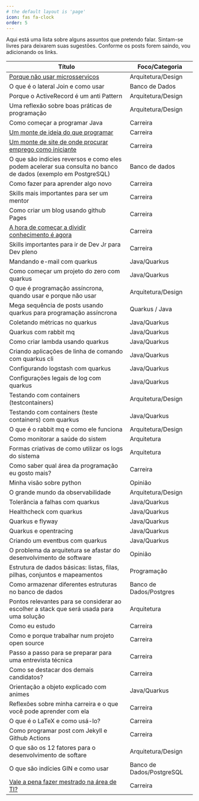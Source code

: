 ```yaml
---
# the default layout is 'page'
icon: fas fa-clock
order: 5
---
```


Aqui está uma lista sobre alguns assuntos que pretendo falar. Sintam-se livres para deixarem suas sugestões. Conforme os posts forem saindo, vou adicionando os links.

|Título | Foco/Categoria |
|---|---|
|[Porque não usar microsservicos](/posts/porque-nao-usar-microsservicos/) | Arquitetura/Design | 
|O que é o lateral Join e como usar | Banco de Dados|
|Porque o ActiveRecord é um anti Pattern | Arquitetura/Design|
|Uma reflexão sobre boas práticas de programação | Arquitetura/Design|
|Como começar a programar Java | Carreira |
| [Um monte de ideia do que programar](/posts/ideias-para-programar/) | Carreira |
| [Um monte de site de onde procurar emprego como iniciante](/posts/sites-empregos/) | Carreira |
| O que são indícies reversos e como eles podem acelerar sua consulta no banco de dados (exemplo em PostgreSQL)| Banco de dados
|Como fazer para aprender algo novo | Carreira |
|Skills mais importantes para ser um mentor | Carreira | 
| Como criar um blog usando github Pages | Carreira |
| [A hora de começar a dividir conhecimento é agora](/posts/compartilhe-agora/)| Carreira |
| Skills importantes para ir de Dev Jr para Dev pleno | Carreira |
| Mandando e-mail com quarkus | Java/Quarkus|
|Como começar um projeto do zero com quarkus | Java/Quarkus|
|O que é programação assíncrona, quando usar e porque não usar | Arquitetura/Design|
|Mega sequência de posts usando quarkus para programação assíncrona| Quarkus / Java|
|Coletando métricas no quarkus | Java/Quarkus|
|Quarkus com rabbit mq | Java/Quarkus|
|Como criar lambda usando quarkus | Java/Quarkus|
|Criando aplicações de linha de comando com quarkus cli| Java/Quarkus|
|Configurando logstash com quarkus | Java/Quarkus|
|Configurações legais de log com quarkus | Java/Quarkus|
|Testando com containers (testcontainers) | Arquitetura/Design |
|Testando com containers (teste containers) com quarkus | Java/Quarkus|
|O que é o rabbit mq e como ele funciona  | Arquitetura/Design|
|Como monitorar a saúde do sistem| Arquitetura|
|Formas criativas de como utilizar os logs do sistema | Arquitetura|
|Como saber qual área da programação eu gosto mais?| Carreira|
|Minha visão sobre python | Opinião| 
|O grande mundo da observabilidade | Arquitetura/Design|
|Tolerância a falhas com quarkus | Java/Quarkus |
|Healthcheck com quarkus | Java/Quarkus|
|Quarkus e flyway| Java/Quarkus|
|Quarkus e opentracing | Java/Quarkus|
|Criando um eventbus com quarkus| Java/Quarkus|
|O problema da arquitetura se afastar do desenvolvimento de software | Opinião |
|Estrutura de dados básicas: listas, filas, pilhas, conjuntos e mapeamentos | Programação |
|Como armazenar diferentes estruturas no banco de dados | Banco de Dados/Postgres|
|Pontos relevantes para se considerar ao escolher a stack que será usada para uma solução | Arquitetura |
|Como eu estudo | Carreira |
|Como e porque trabalhar num projeto open source| Carreira|
|Passo a passo para se preparar para uma entrevista técnica | Carreira|
|Como se destacar dos demais candidatos?| Carreira|
|Orientação a objeto explicado com animes | Java/Quarkus |
|Reflexões sobre minha carreira e o que você pode aprender com ela| Carreira |
|O que é o LaTeX e como usá-lo?| Carreira|
|Como programar post com Jekyll e Github Actions| Carreira|
|O que são os 12 fatores para o desenvolvimento de softare | Arquitetura/Design|
|O que são indícies GIN e como usar| Banco de Dados/PostgreSQL|
|[	Vale a pena fazer mestrado na área de TI?](/posts/vale-a-pena-mestrado/)| Carreira|
